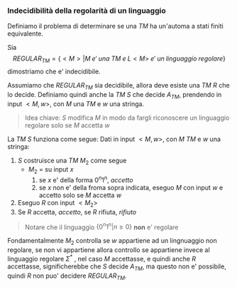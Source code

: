 ### Indecidibilità della regolarità di un linguaggio
Definiamo il problema di determinare se una *TM* ha un'automa a stati finiti equivalente.

Sia 
$$REGULAR_{TM}=\{<M>|M\;e'\;una\;TM\;e\;L<M>\;e'\;un\;linguaggio\;regolare\}$$
dimostriamo che e' indecidibile.

Assumiamo che $REGULAR_{TM}$ sia decidibile, allora deve esiste una *TM* $R$ che lo decide. Definiamo quindi anche la *TM* $S$ che decide $A_{TM}$, prendendo in input $<M,w>$, con $M$ una *TM* e $w$ una stringa.

> Idea chiave: $S$ modifica $M$ in modo da fargli riconoscere un linguaggio regolare solo se $M$ accetta $w$

La *TM* $S$ funziona come segue:
Dati in input $<M,w>$, con $M$ *TM* e $w$ una stringa:
1. $S$ costruisce una *TM* $M_2$ come segue
	- $M_2$ = su input $x$
		 1. se $x$ e' della forma $0^n1^n$, $accetto$
		 2. se $x$ non e' della froma sopra indicata, eseguo $M$ con input $w$ e accetto solo se $M$ accetta $w$
2. Eseguo $R$ con input $<M_2>$
3. Se $R$ accetta, $accetto$, se $R$ rifiuta, $rifiuto$

> Notare che il linguaggio $\{0^n1^n|n\ge 0\}$ **non** e' regolare

Fondamentalmente $M_2$ controlla se $w$ appartiene ad un lingnuaggio non regolare, se non vi appartiene allora controllo se appartiene invece al linguaggio regolare $\Sigma^*$ , nel caso $M$ accettasse, e quindi anche $R$ accettasse, significherebbe che $S$ decide $A_{TM}$, ma questo non e' possibile, quindi $R$ non puo' decidere $REGULAR_{TM}$.

